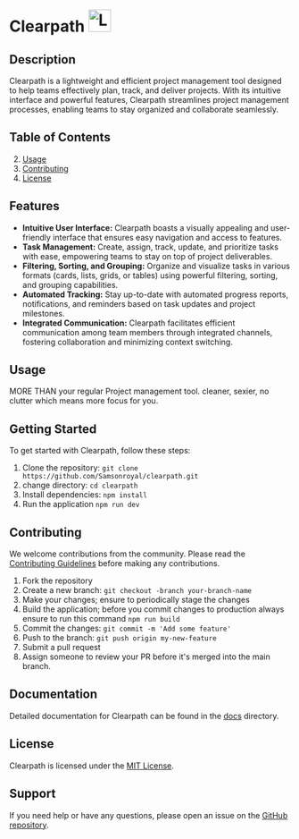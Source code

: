 # Clearpath <img src="https://github.com/Samsonroyal/Clearpath/assets/26835888/b04dfbba-fb7f-4afb-b1c5-f9d2ea27bbf7" alt="Logo" width="40" height="40" />

## Description

Clearpath is a lightweight and efficient project management tool designed to help teams effectively plan, track, and deliver projects. With its intuitive interface and powerful features, Clearpath streamlines project management processes, enabling teams to stay organized and collaborate seamlessly.


## Table of Contents

2. [Usage](#usage)
3. [Contributing](#contributing)
4. [License](#license)


## Features

- **Intuitive User Interface:** Clearpath boasts a visually appealing and user-friendly interface that ensures easy navigation and access to features.
- **Task Management:** Create, assign, track, update, and prioritize tasks with ease, empowering teams to stay on top of project deliverables.
- **Filtering, Sorting, and Grouping:** Organize and visualize tasks in various formats (cards, lists, grids, or tables) using powerful filtering, sorting, and grouping capabilities.
- **Automated Tracking:** Stay up-to-date with automated progress reports, notifications, and reminders based on task updates and project milestones.
- **Integrated Communication:** Clearpath facilitates efficient communication among team members through integrated channels, fostering collaboration and minimizing context switching.


## Usage

MORE THAN your regular Project management tool. cleaner, sexier, no clutter which means more focus for you.


## Getting Started

To get started with Clearpath, follow these steps:

1. Clone the repository: `git clone https://github.com/Samsonroyal/clearpath.git`
2. change directory: `cd clearpath`
3. Install dependencies: `npm install`
4. Run the application `npm run dev`

## Contributing

We welcome contributions from the community. Please read the [Contributing Guidelines](CONTRIBUTING.md) before making any contributions.

1. Fork the repository
2. Create a new branch: `git checkout -branch your-branch-name`
3. Make your changes; ensure to periodically stage the changes
4. Build the application; before you commit changes to production always ensure to run this command `npm run build`
5. Commit the changes: `git commit -m 'Add some feature'`
6. Push to the branch: `git push origin my-new-feature`
7. Submit a pull request
8. Assign someone to review your PR before it's merged into the main branch.

## Documentation

Detailed documentation for Clearpath can be found in the [docs](docs/) directory.

## License

Clearpath is licensed under the [MIT License](LICENSE).

## Support

If you need help or have any questions, please open an issue on the [GitHub repository](https://github.com/clearpath/clearpath/issues).

